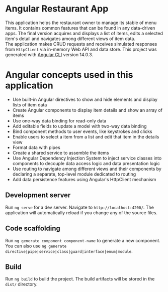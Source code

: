 # Angular Restaurant App
This application helps the restaurant owner to manage its stable of menu items. It contains common features that can be found in any data-driven apps. The final version acquires and displays a list of items, edits a selected item's detail and navigates among different views of item data.\
The application makes CRUD requests and receives simulated responses from ```HttpClient``` via in-memory Web API and data store.
This project was generated with [Angular CLI](https://github.com/angular/angular-cli) version 14.0.3.

# Angular concepts used in this application
- Use built-in Angular directives to show and hide elements and display lists of item data
- Create Angular components to display item details and show an array of items
- Use one-way data binding for read-only data
- Add editable fields to update a model with two-way data binding
- Bind component methods to user events, like keystrokes and clicks
- Enable users to select a item from a list and edit that item in the details view
- Format data with pipes
- Create a shared service to assemble the items
- Use Angular Dependency Injection System to inject service classes into components to decouple data access logic and data presentation logic
- Use routing to navigate among different views and their components by declaring a separate, top-level module dedicated to routing
- Add data persistence features using Angular's HttpClient mechanism

## Development server

Run `ng serve` for a dev server. Navigate to `http://localhost:4200/`. The application will automatically reload if you change any of the source files.

## Code scaffolding

Run `ng generate component component-name` to generate a new component. You can also use `ng generate directive|pipe|service|class|guard|interface|enum|module`.

## Build

Run `ng build` to build the project. The build artifacts will be stored in the `dist/` directory.
